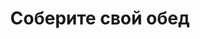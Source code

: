 ---
layout: lunch
title: "Соберите свой обед"
description: "<span class='text-primary'>Внимание!</span> Заказ обеда на текущий день должен быть оформлен <b>до 11.00</b>. Навынос или с доставкой в офис <span class='text-primary'><strong>скидка 10%</strong></span> от цен сайта!"
subdescription1: "Читайте [условия доставки](/delivery/ 'Условия доставки | ХаусФреш')"
metadescription: "Заказать Горячий Комплексный Обед в Офис. Самое вкусное обеденное меню. Доступные цены, Скидки. Организация Корпоративного Питания. Доставка в офис и на дом"
metakeywords: "Заказ домашних комплексных обедов: Салаты, Супы, Вторые блюда, Гарниры, Хлеб, Выпечка, Напитки. Корпоративное питание. Доставка обедов в офис Минск"
sitetitle: "Комплексные Обеды 🥗 (Корпоративное питание) | Доставка в офис"
weekMenu:
- weekDay: Открыт приём заказов на Понедельник
  day: 8 октября
  validFromOrderDate: "2018-10-05 11:00:00"
  validToOrderDate: "2018-10-08 10:59:59"
  courses:
  - title: Салаты
    items:
    - title: Салат «Мясной»
      id: 21	
      ingredients: говядина отварная, овощи, майонез
      weight: 150
      price: 2.45
    - title: Салат из свеклы с огурцами
      id: 22
      ingredients: свекла отварная, огурец соленый, майонез
      weight: 150
      price: 1.95
    - title: Салат «Слоеный»
      id: 23
      ingredients: овощи свежие, яйцо, сыр, майонез
      weight: 150
      price: 2.60
  - title: Супы
    items:  
    - title: Щи кислые с грибами
      id: 24
      ingredients: 
      weight: 250/30
      price: 1.90
    - title: Суп перловый с грибами
      id: 25
      ingredients: 
      weight: 250/20
      price: 1.85
  - title: Вторые блюда
    items:
    - title: Мясо, жаренное крупным куском
      id: 26
      ingredients: свинина, специи
      weight: 100
      price: 3.60
    - title: Филе птицы в сыре 
      id: 27
      ingredients: птица, сыр, специи
      weight: 130
      price: 3.45
    - title: Тефтели «Ежики»
      id: 28
      ingredients: свинина, говядина, специи, соус
      weight: 80/50
      price: 3.15
  - title: Гарниры
    items:
    - title: Макароны отварные
      id: 29
      ingredients: 
      weight: 150
      price: 0.65
    - title: Каша перловая рассыпчатая
      id: 30
      ingredients: 
      weight: 150
      price: 0.90
- weekDay: Открыт приём заказов на Вторник
  day: 9 октября 
  validFromOrderDate: "2018-10-08 11:00:00"
  validToOrderDate: "2018-10-09 10:59:59"
  courses:
  - title: Салаты
    items:
    - title: Салат «Греческий»
      id: 31
      ingredients: огурец свежий, помидор свежий, перец свежий, оливки, заправка
      weight: 200
      price: 3.65
    - title: Салат-коктейль с ветчиной и сыром
      id: 32
      ingredients: ветчина, овощи, сыр, майонез
      weight: 150
      price: 2.45
    - title: Салат из квашенной капусты
      id: 33
      ingredients: квашенная капуста, заправка
      weight: 150
      price: 1.30
  - title: Супы
    items:  
    - title: Борщ «Могилевский»
      id: 34
      ingredients: 
      weight: 250/20
      price: 1.95
    - title: Суп Осенний
      id: 35
      ingredients: 
      weight: 250/20
      price: 2.10
  - title: Вторые блюда
    items:
    - title: Цыплята табака
      id: 36
      ingredients: птица, специи
      weight: 150
      price: 2.35
    - title: Котлеты домашние
      id: 37
      ingredients: свинина, говядина, специи
      weight: 100
      price: 2.45
    - title: Рыба в сыре  жареная                
      id: 38
      ingredients: филе трески, сыр, специи
      weight: 120
      price: 3.25
  - title: Гарниры
    items:
    - title: Картофельное пюре
      id: 39
      ingredients: 
      weight: 150
      price: 0.95
    - title: Каша рассыпчатая рисовая
      id: 40
      ingredients: 
      weight: 150
      price: 0.85
- weekDay: Открыт приём заказов на Среду
  day: 10 октября
  validFromOrderDate: "2018-10-09 11:00:00"
  validToOrderDate: "2018-10-10 10:59:59"
  courses:
  - title: Салаты
    items:
    - title: Салат «Оливье»
      id: 41
      ingredients: колбаса вареная, овощи отварные, горошек зеленый, майонез
      weight: 150
      price: 2.65
    - title: Салат «Цезарь с птицей»
      id: 42
      ingredients: птица, овощи свежие, сыр, майонез
      weight: 200
      price: 3.45
    - title: Салат из свежих помидоров и огурцов со сметаной
      id: 43
      ingredients: овощи свежие, сметана
      weight: 150
      price: 2.30
  - title: Супы
    items:  
    - title: Щи из свежей капусты с картофелем
      id: 44
      ingredients: 
      weight: 250/20
      price: 1.95
    - title: Суп рисовый с мясными фрикадельками
      id: 45
      ingredients: 
      weight: 250/25
      price: 2.15
  - title: Вторые блюда
    items:
    - title: Печень жареная с луком          
      id: 46
      ingredients: печень говяжья, специи, лук, специи
      weight: 115
      price: 2.95
    - title: Птица, запеченная с помидорами
      id: 47
      ingredients: птица, помидор, сыр, специи
      weight: 100
      price: 3.45
    - title: Колобки «Полесские»
      id: 48
      ingredients: свинина, специи
      weight: 140
      price: 2.95
  - title: Гарниры
    items:
    - title: Каша перловая рассыпчатая
      id: 49
      ingredients: 
      weight: 150
      price: 0.90
    - title: Каша рассыпчатая с грибами и луком гречневая
      id: 50
      ingredients: 
      weight: 150
      price: 1.10
- weekDay: Открыт приём заказов на Четверг
  day: 11 октября
  validFromOrderDate: "2018-10-10 11:00:00"
  validToOrderDate: "2018-10-11 10:59:59"
  courses:
  - title: Салаты
    items:
    - title: Салат с крабовыми палочками и кукурузой
      id: 51
      ingredients: крабовые палочки, рис отварной, овощи маринованные, майонез
      weight: 150
      price: 2.45
    - title: Салат «Сельдь под шубой»
      id: 52
      ingredients: филе сельди, овощи отварные, майонез
      weight: 150
      price: 2.45
    - title: Салат из белокочанной капусты
      id: 53
      ingredients: капуста белокочанная, морковь свежая, заправка
      weight: 150
      price: 1.65
  - title: Супы
    items:  
    - title: Суп гороховый с беконом
      id: 54
      ingredients: 
      weight: 250
      price: 2.45
    - title: Солянка сборная мясная
      id: 55
      ingredients: 
      weight: 250/30
      price: 2.95
  - title: Вторые блюда
    items:
    - title: Эскалоп с помидорами
      id: 56
      ingredients: свинина, помидор, специи
      weight: 130
      price: 3.65
    - title: Бифштекс из говядины
      id: 57
      ingredients: говядина рубленая, специи
      weight: 100
      price: 3.45
    - title: Плов из птицы
      id: 58
      ingredients: птица, рис, овощи, специи
      weight: 250
      price: 3.80
  - title: Гарниры
    items:
    - title: Картофель жареный
      id: 59
      ingredients: 
      weight: 150
      price: 1.65
    - title: Рис с овощами
      id: 60
      ingredients: 
      weight: 150
      price: 1.10
- weekDay: Открыт приём заказов на Пятницу
  day: 12 октября
  validFromOrderDate: "2018-10-11 11:00:00"
  validToOrderDate: "2018-10-12 10:59:59"
  courses:
  - title: Салаты
    items:
    - title: Морковь пряная
      id: 61
      ingredients: морковь свежая, заправка
      weight: 150
      price: 1.35
    - title: Салат-коктейль с ветчиной и сыром
      id: 62
      ingredients: ветчина, овощи, сыр, майонез
      weight: 150
      price: 2.45
    - title: Салат «Греческий»
      id: 63
      ingredients: огурец свежий, помидор свежий, перец свежий, оливки, заправка
      weight: 200
      price: 3.65
  - title: Супы
    items:  
    - title: Суп-пюре из разных овощей с сухариками
      id: 64
      ingredients: 
      weight: 250/10
      price: 2.40
    - title: Рассольник Ленинградский
      id: 65
      ingredients: 
      weight: 250/20
      price: 2.15
  - title: Вторые блюда
    items:
    - title: Гуляш из свинины
      id: 66
      ingredients: свинина, специи
      weight: 75/75
      price: 3.30
    - title: Шницель «Нептун»
      id: 67
      ingredients: рыба хек, специи, соус
      weight: 120/50
      price: 2.95
    - title: Мясо, жаренное крупным куском
      id: 68	
      ingredients: свинина, специи
      weight: 100
      price: 3.60
  - title: Гарниры
    items:
    - title: Картофельное пюре
      id: 69
      ingredients: 
      weight: 150
      price: 0.95
    - title: Каша гречневая рассыпчатая
      id: 70
      ingredients: 
      weight: 150
      price: 0.85
sharedCourses:
- title: Хлеб
  items:
  - title: Хлеб белый
    id: 1111
    ingredients: 
    weight: 40
    price: 0.10
  - title: Хлеб тёмный
    id: 1112    
    ingredients: 
    weight: 40
    price: 0.10
  - title: Хлеб белый (2 порции)
    id: 1113
    ingredients: 
    weight: 80
    price: 0.20
  - title: Хлеб тёмный (2 порции)
    id: 1114    
    ingredients: 
    weight: 80
    price: 0.20
- title: Соусы
  items:
  - title: Сметана
    id: 1140
    ingredients: 
    weight: 50
    price: 0.50
  - title: Кетчуп томатный
    id: 1141    
    ingredients: 
    weight: 50
    price: 0.50
  - title: Майонез
    id: 1142
    ingredients: 
    weight: 50
    price: 0.50
- title: Выпечка
  items:
  - title: Сметанник
    id: 1115    
    ingredients: 
    weight: 75
    price: 0.85
  - title: Булочка чайная с творогом
    id: 1116    
    ingredients: 
    weight: 50
    price: 0.65
  - title: Маффин в ассортименте
    id: 1117    
    ingredients: 
    weight: 115
    price: 1.50
  - title: Круассан с шоколадом
    id: 1118    
    ingredients: 
    weight: 50
    price: 1.10
  - title: Круассан со сгущёнкой
    id: 1119    
    ingredients: 
    weight: 50
    price: 1.10
  - title: Слойка с вишней
    id: 1120    
    ingredients: 
    weight: 75
    price: 1.10
  - title: Слойка со сгущёнкой
    id: 1121    
    ingredients: 
    weight: 75
    price: 1.10
  - title: Слойка с сыром
    id: 1122    
    ingredients: 
    weight: 75
    price: 1.10
- title: Напитки
  items:
  - title: Холодный чай Фьюз Ти
    id: 1133
    ingredients: 
    weight: 500
    price: 2.50
  - title: Напиток Кока-Кола
    id: 1134
    ingredients: 
    weight: 500
    price: 2.00
  - title: Напиток Спрайт
    id: 1135
    ingredients: 
    weight: 500
    price: 2.00
  - title: Напиток Фанта Апельсин
    id: 1136
    ingredients: 
    weight: 500
    price: 2.00
  - title: Питьевая вода Бонаква
    id: 1137
    ingredients: 
    weight: 500
    price: 1.50
---